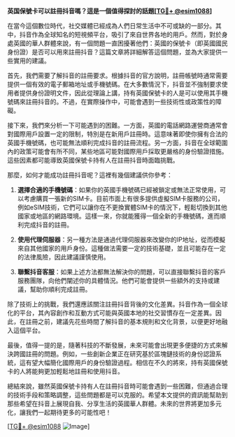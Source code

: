 **英国保號卡可以註冊抖音嗎？這是一個值得探討的話題[[TG💪+ @esim1088](https://t.me/s/esim1088)]**

在當今這個數位時代，社交媒體已經成為人們日常生活中不可或缺的一部分。其中，抖音作為全球知名的短視頻平台，吸引了來自世界各地的用戶。然而，對於身處英國的華人群體來說，有一個問題一直困擾著他們：英國的保號卡（即英國國民身份證）是否可以用來註冊抖音？這篇文章將詳細解答這個問題，並為大家提供一些實用的建議。

首先，我們需要了解抖音的註冊要求。根據抖音的官方說明，註冊帳號時通常需要提供一個有效的電子郵箱地址或手機號碼。在大多數情況下，抖音並不強制要求使用者提供身份證明文件，因此從理論上講，持有英國保號卡的人是可以使用其手機號碼來註冊抖音的。不過，在實際操作中，可能會遇到一些技術性或政策性的障礙。

接下來，我們來分析一下可能遇到的困難。一方面，英國的電話網路運營商通常會對國際用戶設置一定的限制，特別是在新用戶註冊時。這意味著即使你擁有合法的英國手機號碼，也可能無法順利完成抖音的註冊流程。另一方面，抖音在全球範圍內的政策可能會有所不同，某些地區可能對國際用戶採取更嚴格的身份驗證措施。這些因素都可能導致英國保號卡持有人在註冊抖音時面臨挑戰。

那麼，如何才能成功註冊抖音呢？這裡有幾個建議供你參考：

1. **選擇合適的手機號碼**：如果你的英國手機號碼已經被鎖定或無法正常使用，可以考慮購買一張新的SIM卡。目前市面上有很多提供虛擬SIM卡服務的公司，例如eSIM技術，它們可以讓你在不更換實體SIM卡的情況下，輕鬆切換到其他國家或地區的網路環境。這樣一來，你就能獲得一個全新的手機號碼，進而順利完成抖音的註冊。

2. **使用代理伺服器**：另一種方法是通過代理伺服器來改變你的IP地址，從而模擬來自其他國家的用戶身份。這種做法需要一定的技術基礎，並且可能存在一定的法律風險，因此建議謹慎使用。

3. **聯繫抖音客服**：如果上述方法都無法解決你的問題，可以直接聯繫抖音的客戶服務團隊，向他們闡述你的具體情況。他們可能會提供一些額外的支持或建議，幫助你順利完成註冊。

除了技術上的挑戰，我們還應該關注註冊抖音背後的文化差異。抖音作為一個全球化的平台，其內容創作和互動方式可能與英國本地的社交習慣存在一定差異。因此，在註冊之前，建議先花些時間了解抖音的基本規則和文化背景，以便更好地融入這個平台。

最後，值得一提的是，隨著科技的不斷發展，未來可能會出現更多便捷的方式來解決跨國註冊的問題。例如，一些創新企業正在研究基於區塊鏈技術的身份認證系統，這有望大幅簡化國際用戶的身份驗證過程。相信在不久的將來，持有英國保號卡的人將能夠更加輕鬆地註冊和使用抖音。

總結來說，雖然英國保號卡持有人在註冊抖音時可能會遇到一些困難，但通過合理的技術手段和策略調整，這些問題都是可以克服的。希望本文提供的資訊能幫助到那些希望在抖音上展現自我、分享生活的英國華人群體。未來的世界將更加多元化，讓我們一起期待更多的可能性吧！

[[TG💪+ @esim1088](https://t.me/s/esim1088) ![Image](https://i.postimg.cc/4NQfJmqS/Snipaste-2025-05-13-00-14-12.png)]